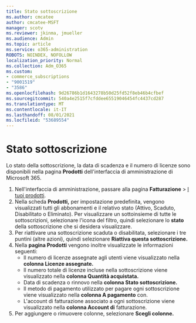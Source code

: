 ```yaml
---
title: Stato sottoscrizione
ms.author: cmcatee
author: cmcatee-MSFT
manager: scotv
ms.reviewer: jkinma, jmueller
ms.audience: Admin
ms.topic: article
ms.service: o365-administration
ROBOTS: NOINDEX, NOFOLLOW
localization_priority: Normal
ms.collection: Adm_O365
ms.custom:
- commerce_subscriptions
- "9001519"
- "3586"
ms.openlocfilehash: 9d26786b1d1643278b50d25fd52f8eb46b4cfbef
ms.sourcegitcommit: 540a4e2515f7cfddee65519046454fc4437cd287
ms.translationtype: MT
ms.contentlocale: it-IT
ms.lasthandoff: 08/01/2021
ms.locfileid: "53689554"
---
```

# <a name="subscription-status"></a>Stato sottoscrizione

Lo stato della sottoscrizione, la data di scadenza e il numero di licenze sono disponibili nella pagina **Prodotti** dell'interfaccia di amministrazione di Microsoft 365.

1. Nell'interfaccia di amministrazione, passare alla pagina **Fatturazione** > [I tuoi prodotti](https://go.microsoft.com/fwlink/p/?linkid=842054).
2. Nella scheda **Prodotti,** per impostazione predefinita, vengono visualizzati tutti gli abbonamenti e il relativo stato (Attivo, Scaduto, Disabilitato o Eliminato). Per visualizzare un sottoinsieme di tutte le sottoscrizioni, selezionare l'icona del filtro, quindi selezionare lo **stato** della sottoscrizione che si desidera visualizzare.
3. Per riattivare una sottoscrizione scaduta o disabilitata, selezionare i tre puntini (altre azioni), quindi selezionare **Riattiva questa sottoscrizione.**
4. Nella **pagina Prodotti** vengono inoltre visualizzate le informazioni seguenti:
    - Il numero di licenze assegnate agli utenti viene visualizzato nella **colonna Licenze assegnate.**
    - Il numero totale di licenze incluse nella sottoscrizione viene visualizzato nella **colonna Quantità acquistata.**
    - Data di scadenza o rinnovo nella **colonna Stato sottoscrizione.**
    - Il metodo di pagamento utilizzato per pagare ogni sottoscrizione viene visualizzato nella **colonna A pagamento** con.
    - L'account di fatturazione associato a ogni sottoscrizione viene visualizzato nella **colonna Account di** fatturazione.
5. Per aggiungere o rimuovere colonne, selezionare **Scegli colonne.**